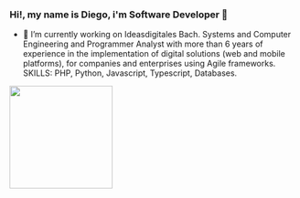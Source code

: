 ### Hi!, my name is Diego, i'm Software Developer 👋


- 🔭 I’m currently working on Ideasdigitales
Bach. Systems and Computer Engineering and Programmer Analyst with more than 6 years of experience in the implementation of digital solutions (web and mobile platforms), for companies and enterprises using Agile frameworks.
SKILLS: PHP, Python, Javascript, Typescript, Databases. 

<!--
**DiegoJS/DiegoJS** is a ✨ _special_ ✨ repository because its `README.md` (this file) appears on your GitHub profile.

Here are some ideas to get you started:


- 🌱 I’m currently learning ...
- 👯 I’m looking to collaborate on ...
- 🤔 I’m looking for help with ...
- 💬 Ask me about ...
- 📫 How to reach me: ...
- 😄 Pronouns: ...
- ⚡ Fun fact: ...
-->

<img height="180em" src="https://github-readme-stats.vercel.app/api?username=DiegoJS&show_icons=true&hide_border=true&&count_private=true&include_all_commits=true" />

